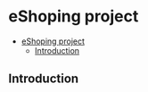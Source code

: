 # eShoping project

<!-- TOC -->

- [eShoping project](#eshoping-project)
    - [Introduction](#introduction)

<!-- /TOC -->

## Introduction

